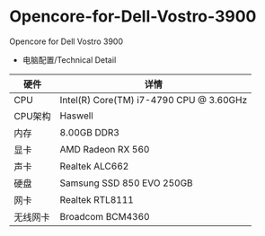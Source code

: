 # Opencore-for-Dell-Vostro-3900
Opencore for Dell Vostro 3900

* 电脑配置/Technical Detail


硬件 | 详情
------------ | -------------
CPU | Intel(R) Core(TM) i7-4790 CPU @ 3.60GHz
CPU架构 | Haswell
内存 | 8.00GB DDR3
显卡 | AMD Radeon RX 560
声卡 | Realtek ALC662
硬盘 | Samsung SSD 850 EVO 250GB
网卡 | Realtek RTL8111
无线网卡 | Broadcom BCM4360
